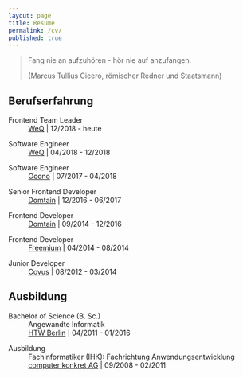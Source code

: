 ```yaml
---
layout: page
title: Resume
permalink: /cv/
published: true
---
```


> Fang nie an aufzuhören - hör nie auf anzufangen.
>
> (Marcus Tullius Cicero, römischer Redner und Staatsmann)

## Berufserfahrung

<dl>
    <dt>Frontend Team Leader</dt>
    <dd>
        <a href="http://www.weq.com" target="_blank">WeQ</a> | 12/2018 - heute
    </dd>
</dl>

<dl>
    <dt>Software Engineer</dt>
    <dd>
        <a href="http://www.weq.com" target="_blank">WeQ</a> | 04/2018 - 12/2018
    </dd>
</dl>

<dl>
    <dt>Software Engineer</dt>
    <dd>
        <a href="http://www.ocono.de" target="_blank">Ocono</a> | 07/2017 - 04/2018
    </dd>
</dl>

<dl>
    <dt>Senior Frontend Developer</dt>
    <dd>
        <a href="http://www.covus.com" target="_blank">Domtain</a> | 12/2016 - 06/2017
    </dd>
</dl>

<dl>
    <dt>Frontend Developer</dt>
    <dd>
        <a href="http://www.covus.com" target="_blank">Domtain</a> | 09/2014 - 12/2016
    </dd>
</dl>

<dl>
    <dt>Frontend Developer</dt>
    <dd>
        <a href="http://www.covus.com" target="_blank">Freemium</a> | 04/2014 - 08/2014
    </dd>
</dl>

<dl>
    <dt>Junior Developer</dt>
    <dd>
        <a href="http://www.covus.com" target="_blank">Covus</a> | 08/2012 - 03/2014
    </dd>
</dl>

## Ausbildung

<dl>
    <dt>Bachelor of Science (B. Sc.)</dt>
    <dd>Angewandte Informatik</dd>
    <dd>
        <a href="http://www.htw-berlin.de" target="_blank">HTW Berlin</a> | 04/2011 - 01/2016
    </dd>
</dl>

<dl>
    <dt>Ausbildung</dt>
    <dd>Fachinformatiker (IHK): Fachrichtung Anwendungsentwicklung</dd>
    <dd>
        <a href="http://www.computer-konkret.de" target="_blank">computer konkret AG</a> | 09/2008 - 02/2011
    </dd>
</dl>
